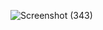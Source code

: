 ![Screenshot (343)](https://github.com/user-attachments/assets/071f8983-66f1-4335-aa72-c813e72c4db9)
